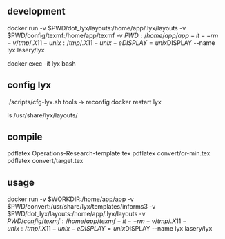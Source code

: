 ## development
docker run -v $PWD/dot_lyx/layouts:/home/app/.lyx/layouts -v $PWD/config/texmf:/home/app/texmf -v $PWD:/home/app/app -it --rm -v /tmp/.X11-unix:/tmp/.X11-unix -e DISPLAY=unix$DISPLAY --name lyx lasery/lyx

docker exec -it lyx bash

## config lyx
./scripts/cfg-lyx.sh
tools -> reconfig
docker restart lyx

ls /usr/share/lyx/layouts/

## compile
pdflatex Operations-Research-template.tex
pdflatex convert/or-min.tex
pdflatex convert/target.tex

## usage
docker run -v $WORKDIR:/home/app/app -v $PWD/convert:/usr/share/lyx/templates/informs3 -v $PWD/dot_lyx/layouts:/home/app/.lyx/layouts -v $PWD/config/texmf:/home/app/texmf -it --rm -v /tmp/.X11-unix:/tmp/.X11-unix -e DISPLAY=unix$DISPLAY --name lyx lasery/lyx
